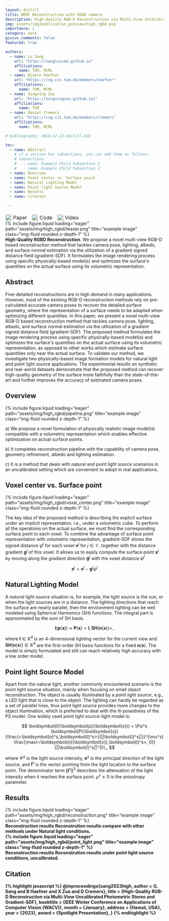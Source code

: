 ```yaml
---
layout: distill
title: BRDF Reconstruction with RGBD camera
description: High-Quality RGB-D Reconstruction via Multi-View Uncalibrated Photometric Stereo and Gradient-SDF
img: assets/img/publication_preview/high_rgbd.png
importance: 1
category: work
giscus_comments: false
featured: true

authors:
  - name: Lu Sang
    url: "https://sangluisme.github.io"
    affiliations:
      name: TUM, MCML
  - name: Bjoern Haefner
    url: "https://cvg.cit.tum.de/members/haefner"
    affiliations:
      name: TUM, MCML
  - name: Xingxing Zuo
    url: "https://xingxingzuo.github.io/"
    affiliations:
      name: TUM
  - name: Daniel Cremers
    url: "https://cvg.cit.tum.de/members/cremers"
    affiliations:
      name: TUM, MCML

# bibliography: 2018-12-22-distill.bib

toc:
  - name: Abstract
    # if a section has subsections, you can add them as follows:
    # subsections:
    #   - name: Example Child Subsection 1
    #   - name: Example Child Subsection 2
  - name: Overview
  - name: Voxel center vs. Surface point
  - name: Natural Lighting Model
  - name: Point light Source Model
  - name: Results
  - name: Citation

---
```

<div class="link-block">
  <a href=" https://arxiv.org/abs/2210.12202" target="_blank" class="icon-link">
    <img src="https://img.icons8.com/ios-filled/50/000000/document.png" alt="Paper" width="20">
    Paper
  </a>
  
  <a href="https://github.com/Sangluisme/PSgradientSDF" target="_blank" class="icon-link">
    <img src="https://img.icons8.com/ios-filled/50/000000/github.png" alt="Code" width="20">
    Code
  </a>

  <a href="/assets/img/high_rgbd/1332-wacv.mp4" target="_blank" class="icon-link">
    <img src="https://img.icons8.com/ios-filled/50/000000/video.png" alt="Video" width="20">
    Video
  </a>
</div>

<style>
  .link-block {
    display: flex;
    gap: 15px;
    margin-top: 20px;
  }

  .icon-link {
    display: flex;
    align-items: center;
    text-decoration: none;
    font-size: 16px;
  }

  .icon-link img {
    margin-right: 5px;
  }
</style>

<div class="row">
    <div class="col-sm mt-3 mt-md-0">
        {% include figure.liquid loading="eager" path="assets/img/high_rgbd/teaser.png" title="example image" class="img-fluid rounded z-depth-1" %}
    </div>
</div>
<div class="caption">
    <strong>High-Quality RGBD Reconstruction</strong>. We propose a novel multi-view RGB-D based reconstruction method that tackles camera pose, lighting, albedo, and surface normal estimation via the utilization of a gradient signed distance field (gradient-SDF). It formulates the image rendering process using specific physically-based model(s) and optimizes the surface's quantities on the actual surface using its volumetric representation.
</div>

## Abstract

Fine-detailed reconstructions are in high demand in many applications. However, most of the existing RGB-D reconstruction methods rely on pre-calculated accurate camera poses to recover the detailed surface geometry, where the representation of a surface needs to be adapted when optimizing different quantities. In this paper, we present a novel multi-view RGB-D based reconstruction method that tackles camera pose, lighting, albedo, and surface normal estimation via the utilization of a gradient signed distance field (gradient-SDF). The proposed method formulates the image rendering process using specific physically-based model(s) and optimizes the surface's quantities on the actual surface using its volumetric representation, as opposed to other works which estimate surface quantities only near the actual surface. To validate our method, we investigate two physically-based image formation models for natural light and point light source applications. The experimental results on synthetic and real-world datasets demonstrate that the proposed method can recover high-quality geometry of the surface more faithfully than the state-of-the-art and further improves the accuracy of estimated camera poses.

## Overview

<div class="row">
    <div class="col-sm mt-3 mt-md-0">
        {% include figure.liquid loading="eager" path="assets/img/high_rgbd/pipeline.png" title="example image" class="img-fluid rounded z-depth-1" %}
    </div>
</div>

a) We propose a novel formulation of physically realistic image model(s) compatible with a volumetric representation which enables effective optimization on actual surface points.

b) It completes reconstruction pipeline with the capability of camera pose, geometry refinement, albedo and lighting estimation.

c) It is a method that deals with natural and point light source scenarios in an uncalibrated setting which are convenient to adopt in real applications.

## Voxel center vs. Surface point

<div class="row">
    <div class="col-sm mt-3 mt-md-0">
        {% include figure.liquid loading="eager" path="assets/img/high_rgbd/voxel_center.png" title="example image" class="img-fluid rounded z-depth-1" %}
    </div>
</div>

The key idea of the proposed method is describing the explicit surface under an implicit representation, i.e., under a volumetric cube. To perform all the operations on the actual surface, we must find the corresponding surface point to each voxel. To combine the advantage of surface point representation with volumetric representation, gradient-SDF stores the signed distance $\psi^j$ for each voxel $\boldsymbol{v}^j$ for $j\in\mathcal{V}$, together with the distance gradient $\boldsymbol{g}^j$ of this voxel. It allows us to easily compute the surface point $\boldsymbol{x}^j$ by moving along the gradient direction $\boldsymbol{g}^j$ with the voxel distance $\psi^j$ 

$$
 \boldsymbol{x}^j = \boldsymbol{v}^j - \boldsymbol{g}^j\psi^j
$$

## Natural Lighting Model

A *natural light* source situation is, for example, the light source is the sun, or when the light sources are in a distance. The lighting directions that reach the surface are nearly parallel, then the environment lighting can be well modeled using Spherical Harmonics (SH) functions. The integral part is approximated by the sum of SH basis.

$$
   \boldsymbol{I}(\boldsymbol{p}(\boldsymbol{x})) \approx \boldsymbol{P}(\boldsymbol{x})<\boldsymbol{l}, \boldsymbol{SH}(\boldsymbol{n}(\boldsymbol{x}))>\,,
$$

where $\boldsymbol{l} \in \mathbb{R}^4$ is an 4-dimensional lighting vector for the current view and $\boldsymbol{SH}(\boldsymbol{n}(\boldsymbol{x}))\in \mathbb{R}^4$ are the first-order SH basis functions for a fixed $\boldsymbol{n}(\boldsymbol{x})$. 
The model is simply formulated and still can reach relatively high accuracy with a low order model. 

## Point light Source Model

Apart from the natural light, another commonly encountered scenario is the point light source situation, mainly when focusing on small object reconstruction. The object is usually illuminated by a *point light source*, e.g., a LED light that is close to the object. The lighting can hardly be regarded as a set of parallel lines, thus point light source provides more changes to the object illumination, which is preferred to deal with the ill-posedness of the PS model. One widely used point light source-light model is:

$$
    \boldsymbol{I}(\boldsymbol{p}(\boldsymbol{x})) = \Psi^s \boldsymbol{P}(\boldsymbol{x}) (\frac{<\boldsymbol{n}^s,\boldsymbol{l}^s>}{||\boldsymbol{l}^s||})^{\mu^s} \frac{\max(<\boldsymbol{n}(\boldsymbol{x}),\boldsymbol{l}^s>, 0)}{||\boldsymbol{l}^s||^3}\,,
$$

where $\Psi^s$ is the light source intensity, $\boldsymbol{n}^s$ is the principal direction of the light source, and $\boldsymbol{l}^{s}$ is the vector pointing from the light location to the surface point. The denominator term $\lVert\boldsymbol{l}^{s}\rVert^3$ describes the attenuation of the light intensity when it reaches the surface point. $\mu^s \geq 0$ is the anisotropy parameter.

## Results

<div class="row">
    <div class="col-sm mt-3 mt-md-0">
        {% include figure.liquid loading="eager" path="assets/img/high_rgbd/reconstruction.png" title="example image" class="img-fluid rounded z-depth-1" %}
    </div>
</div>
<div class="caption">
<strong>Reconstruction results</storng> Reconstrution results compare with other methods under Natural light conditions.
</div>

<div class="row">
    <div class="col-sm mt-3 mt-md-0">
        {% include figure.liquid loading="eager" path="assets/img/high_rgbd/point_light.png" title="example image" class="img-fluid rounded z-depth-1" %}
    </div>
</div>
<strong>Reconstruction results</storng> Reconstrution results under point light source conditions, uncalibrated.
</div>



## Citation

{% highlight javascript %}
    @inproceedings{sang2023high,
    author = {L Sang and B Haefner and X Zuo and D Cremers},
    title = {High-Quality RGB-D Reconstruction via Multi-View Uncalibrated Photometric Stereo and Gradient-SDF},
    booktitle = {IEEE Winter Conference on Applications of Computer Vision (WACV)},
    month = {January},
    address = {Hawaii, USA},
    year = {2023},
    award = {Spotlight Presentation},
    }
 {% endhighlight %}